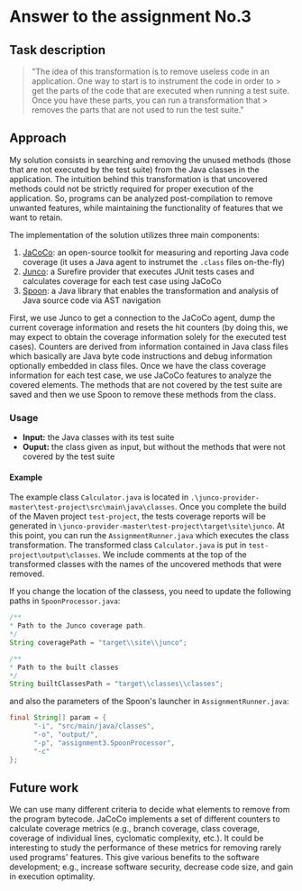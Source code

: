 # Answer to the assignment No.3

## Task description

> "The idea of this transformation is to remove useless code in an application. One way to start is to instrument the code in order to  > get the parts of the code that are executed when running a test suite. Once you have these parts, you can run a transformation that > removes the parts that are not used to run the test suite." 

## Approach

My solution consists in searching and removing the unused methods (those that are not executed by the test suite) from the Java classes in the application. The intuition behind this transformation is that uncovered methods could not be strictly required for proper execution of the application. So, programs can be analyzed post-compilation to remove unwanted features, while maintaining the functionality of features that we want to retain.

The implementation of the solution utilizes three main components:

1. [JaCoCo](http://jacoco.org/jacoco): an open-source toolkit for measuring and reporting Java code coverage  (it uses a Java agent to instrumet the `.class` files on-the-fly)
2. [Junco](https://github.com/marcelinorc/junco-provider): a Surefire provider that executes JUnit tests cases and calculates coverage for each test case using JaCoCo
3. [Spoon](http://spoon.gforge.inria.fr/): a Java library that enables the transformation and analysis of Java source code via AST navigation

First, we use Junco to get a connection to the JaCoCo agent, dump the current coverage information and resets the hit counters (by doing this, we may expect to obtain the coverage information solely for the executed test cases). Counters are derived from information contained in Java class files which basically are Java byte code instructions and debug information optionally embedded in class files. Once we have  the class coverage information for each test case, we use JaCoCo features to analyze the covered elements. The methods that are not covered by the test suite are saved and then we use Spoon to remove these methods from the class.

### Usage

- **Input:** the Java classes with its test suite
- **Ouput:** the class given as input, but without the methods that were not covered by the test suite

#### Example

The example class `Calculator.java` is located in `.\junco-provider-master\test-project\src\main\java\classes`. Once you complete the build of the Maven project `test-project`, the tests coverage reports will be generated in  `\junco-provider-master\test-project\target\site\junco`. At this point, you can run the `AssignmentRunner.java` which executes the class transformation. The transformed class `Calculator.java` is put in `test-project\output\classes`. We include  comments at the top of the transformed classes with the names of the uncovered methods that were removed.

If you change the location of the classess, you need to update the following paths in `SpoonProcessor.java`:  

```java
/**
* Path to the Junco coverage path.
*/
String coveragePath = "target\\site\\junco";

/**
* Path to the built classes
*/
String builtClassesPath = "target\\classes\\classes";


```

and also the parameters of the Spoon's launcher in `AssignmentRunner.java`:


```java
final String[] param = {
      "-i", "src/main/java/classes",
      "-o", "output/",
      "-p", "assignment3.SpoonProcessor",
      "-c"
};

```
## Future work
We can use many different criteria to decide what elements to remove from the program bytecode. JaCoCo implements a set of different counters to calculate coverage metrics (e.g., branch coverage, class coverage, coverage of individual lines, cyclomatic complexity, etc.). It could be interesting to study the performance of these metrics for removing rarely used programs' features. This give various benefits to the software development; e.g., increase software security, decrease code size, and gain in execution optimality.








